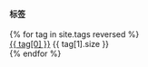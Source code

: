 <div class="card">
<div class="card-block">
    <h4 class="card-title">标签</h4>
</div>
<div class="list-group list-group-flush">
    {% for tag in site.tags reversed %}
    <div class="list-group-item">
        <a href="/pages-tags.html#{{ tag[0] }}-ref">{{ tag[0] }}</a>
        <span class="label label-pill label-default">{{ tag[1].size }}</span>
    </div>
    {% endfor %}
</div>
</div>
